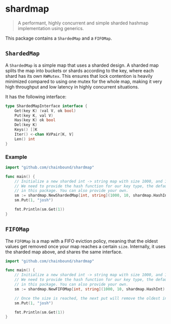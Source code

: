 # shardmap

> A performant, highly concurrent and simple sharded hashmap implementation using generics.

This package contains a `ShardedMap` and a `FIFOMap`.

## `ShardedMap`
A `ShardedMap` is a simple map that uses a sharded design. A sharded map splits the map into
buckets or shards according to the key, where each shard has its own `RWMutex`. This ensures that lock contention
is heavily minimized compared to using one mutex for the whole map, making it very high throughput and low latency
in highly concurrent situations.

It has the following interface:
```go
type ShardedMapInterface interface {
    Get(key K) (val V, ok bool)
    Put(key K, val V)
    Has(key K) ok bool
    Del(key K)
    Keys() []K
    Iter() <-chan KVPair[K, V]
    Len() int
}
```
### Example
```go
import "github.com/chainbound/shardmap"

func main() {
    // Initialize a new sharded int -> string map with size 1000, and 10 shards.
    // We need to provide the hash function for our key type, the defaults being contained
    // in this package. You can also provide your own.
    sm := shardmap.NewShardedMap[int, string](1000, 10, shardmap.HashInt)
    sm.Put(1, "josh")

    fmt.Println(sm.Get(1))
}
```

## `FIFOMap`
The `FIFOMap` is a map with a FIFO eviction policy, meaning that the oldest values get removed once your map
reaches a certain `size`. Internally, it uses the sharded map above, and shares the same interface.
```go
import "github.com/chainbound/shardmap"

func main() {
    // Initialize a new sharded int -> string map with size 1000, and 10 shards.
    // We need to provide the hash function for our key type, the defaults being contained
    // in this package. You can also provide your own.
    sm := shardmap.NewFIFOMap[int, string](1000, 10, shardmap.HashInt)

    // Once the size is reached, the next put will remove the oldest inserted KV pair.
    sm.Put(1, "josh")

    fmt.Println(sm.Get(1))
}
```
